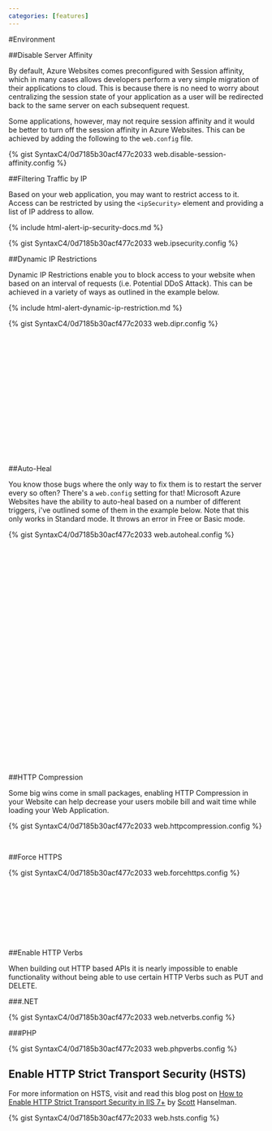 ```yaml
---
categories: [features]
---
```


#Environment

##Disable Server Affinity

By default, Azure Websites comes preconfigured with Session affinity, which in many cases allows developers perform a very simple migration of their applications to cloud. This is because there is no need to worry about centralizing the session state of your application as a user will be redirected back to the same server on each subsequent request.

Some applications, however, may not require session affinity and it would be better to turn off the session affinity in Azure Websites. This can be achieved by adding the following to the `web.config` file.

{% gist SyntaxC4/0d7185b30acf477c2033 web.disable-session-affinity.config %}

##Filtering Traffic by IP

Based on your web application, you may want to restrict access to it. Access can be restricted by using the `<ipSecurity>` element and providing a list of IP address to allow.

{% include html-alert-ip-security-docs.md %}

{% gist SyntaxC4/0d7185b30acf477c2033 web.ipsecurity.config %}

##Dynamic IP Restrictions

Dynamic IP Restrictions enable you to block access to your website when based on an interval of requests (i.e. Potential DDoS Attack). This can be achieved in a variety of ways as outlined in the example below.

{% include html-alert-dynamic-ip-restriction.md %}

{% gist SyntaxC4/0d7185b30acf477c2033 web.dipr.config %}

<noscript>
<pre>
  <?xml version="1.0" encoding="utf-8"?>
  <configuration>
    <system.webServer>
      <security>
        <!-- Full Dynamic IP Restriction Documentation: http://www.iis.net/learn/get-started/whats-new-in-iis-8/iis-80-dynamic-ip-address-restrictions -->
        <dynamicIpSecurity> <!-- Change status code by adding the attribute: denyAction="[AbortRequest | Forbidden | NotFound | Unauthorized]" -->
          <!-- Scenario #1: Deny by Concurrent Requests -->
          <denyByConcurrentRequests enabled="true" maxConcurrentRequests="10"/>
          <!-- Scenario #2: Deny by Request Rate -->
          <denyByRequestRate enabled="true" maxRequests="10" requestIntervalInMilliseconds="2000"/>
          <!-- Scenario #3: Combine Deny by Request Rate & Deny by Concurrent Requests -->
        </dynamicIpSecurity>
      </security>
    </system.webServer>
  </configuration>
</pre>
</noscript>

##Auto-Heal

You know those bugs where the only way to fix them is to restart the server every so often? There's a `web.config` setting for that! Microsoft Azure Websites have the ability to auto-heal based on a number of different triggers, i've outlined some of them in the example below. Note that this only works in Standard mode. It throws an error in Free or Basic mode.

{% gist SyntaxC4/0d7185b30acf477c2033 web.autoheal.config %}

<noscript>
<pre>
  <?xml version="1.0" encoding="utf-8"?>
  <configuration>
    <system.webServer>
      <monitoring>
        <triggers>
          <!-- Scenario #1: Recycling based on Request Count -->
          <requests count="1000" timeInterval="00:10:00"/>
          <!-- Scenario #2: Recycling based on slow requests -->
          <slowRequests timeTaken="00:00:45" count="20" timeInterval="00:02:00" />
          <!-- Scenario #3: Logging an event (or recycling) based on HTTP status code(s) -->
          <statusCode>
          <add statusCode="500" subStatusCode="100" win32StatusCode="0" count="10" timeInterval="00:00:30"/>
          </statusCode>
          <!-- Scenario #4: Taking custom actions (or recycling/logging) based on memory limit -->
          <memory privateBytesInKB="800000"/>
        </triggers>
        <!-- Scenario #1 & #2 Action -->
        <actions value="Recycle"/>
        <!-- Scenario #3 Action -->
        <actions value="LogEvent"/>
        <!-- Scenario #4 Action -->
        <actions value="CustomAction">
        <customAction exe="d:\home\procdump.exe" parameters="-accepteula w3wp d:\home\w3wp_PID_%1%_" />
        </actions>
      </monitoring>
    </system.webServer>
  </configuration>
</pre>
</noscript>

##HTTP Compression

Some big wins come in small packages, enabling HTTP Compression in your Website can help decrease your users mobile bill and wait time while loading your Web Application.

{% gist SyntaxC4/0d7185b30acf477c2033 web.httpcompression.config %}

<noscript>
<pre>

</pre>
</noscript>

##Force HTTPS

{% gist SyntaxC4/0d7185b30acf477c2033 web.forcehttps.config %}

<noscript>
<pre>
<rule name="Redirect to HTTPS" stopProcessing="true">
  <match url="(.*)" />
  <conditions>
    <add input="{HTTPS}" pattern="^OFF$" />
  </conditions>
  <action type="Redirect" url="https://{HTTP_HOST}/{R:1}" redirectType="Permanent" />
</rule>
</pre>
</noscript>

##Enable HTTP Verbs

When building out HTTP based APIs it is nearly impossible to enable functionality without being able to use certain HTTP Verbs such as PUT and DELETE.

###.NET 

{% gist SyntaxC4/0d7185b30acf477c2033 web.netverbs.config %}

###PHP

{% gist SyntaxC4/0d7185b30acf477c2033 web.phpverbs.config %}

## Enable HTTP Strict Transport Security (HSTS)

For more information on HSTS, visit and read this blog post on [How to Enable HTTP Strict Transport Security in IIS 7+](http://www.hanselman.com/blog/HowToEnableHTTPStrictTransportSecurityHSTSInIIS7.aspx) by [Scott](http://hanselman.com) Hanselman.

{% gist SyntaxC4/0d7185b30acf477c2033 web.hsts.config %}

